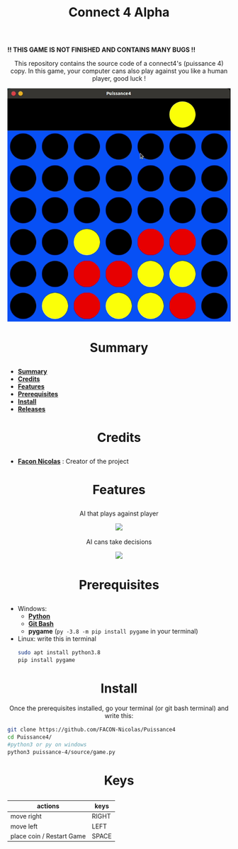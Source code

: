 # <p align="center">Connect 4 Alpha</p>

<p align="center">
    <img src="https://img.shields.io/badge/Release-v3.0-blueviolet" alt="">
    <img src="https://img.shields.io/badge/Language-python-005255" alt="">
    <img src="https://img.shields.io/badge/Libraries-pygame_pygame__gui-00cfff" alt="">
    <img src="https://img.shields.io/badge/Size-57Ko-f12222" alt="">
    <img src="https://badges.frapsoft.com/os/v2/open-source.svg?v=103" alt="">
</p>

**!! THIS GAME IS NOT FINISHED AND CONTAINS MANY BUGS !!**
<p align="center">This repository contains the source code of a connect4's (puissance 4) copy. In this game, your computer cans also play against you like a human player, good luck ! </p>

<p align="center"><img src="https://github.com/FACON-Nicolas/FACON-Nicolas/blob/main/resources/connect4.gif?raw=true" alt="prez" width="600"></p>

# <p align="center">Summary</p>

* **[Summary](#summary)**
* **[Credits](#credits)**
* **[Features](#features)**
* **[Prerequisites](#prerequisites)**
* **[Install](#install)**
* **[Releases](#releases)**

# <p align="center">Credits</p>

* **[Facon Nicolas](https://www.github.com/FACON-Nicolas/)** : Creator of the project 

# <p align="center">Features</p>

<p align="center">AI that plays against player</p>

<p align="center"><img src="https://i.ibb.co/7CkCW4W/Capture-d-cran-2022-02-19-105805.png" width="600"></p>

<p align="center">AI cans take decisions</p>

<p align="center"><img src="https://i.ibb.co/RcjdrP4/Capture-d-cran-2022-02-19-105806.png" width="600"></p>

# <p align="center" id="prerequisites">Prerequisites</p>

+ Windows:  
    - **[Python](https://www.python.org/downloads/)**
    - **[Git Bash](https://gitforwindows.org/)**
    - **pygame** (``py -3.8 -m pip install pygame`` in your terminal)
+ Linux: 
    write this in terminal 
    ```sh
    sudo apt install python3.8
    pip install pygame
    ```

<h1 align="center" id="install">Install</h1>

<p align="center">Once the prerequisites installed, go your terminal (or git bash terminal) and write this: </p>

```sh
git clone https://github.com/FACON-Nicolas/Puissance4
cd Puissance4/
#python3 or py on windows
python3 puissance-4/source/game.py

```

# <p align="center">Keys</p>

| actions | keys |
|---------|------|
| move right | RIGHT |
| move left  | LEFT |
| place coin / Restart Game | SPACE |

